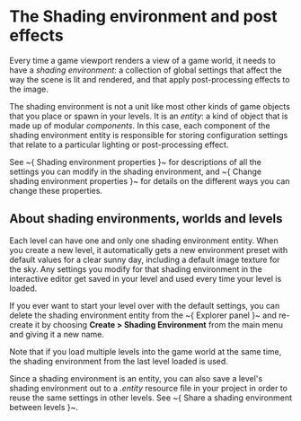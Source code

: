 # The Shading environment and post effects

Every time a game viewport renders a view of a game world, it needs to have a *shading environment*: a collection of global settings that affect the way the scene is lit and rendered, and that apply post-processing effects to the image.

The shading environment is not a unit like most other kinds of game objects that you place or spawn in your levels. It is an *entity*: a kind of object that is made up of modular *components*. In this case, each component of the shading environment entity is responsible for storing configuration settings that relate to a particular lighting or post-processing effect.

See ~{ Shading environment properties }~ for descriptions of all the settings you can modify in the shading environment, and ~{ Change shading environment properties }~ for details on the different ways you can change these properties.

## About shading environments, worlds and levels

Each level can have one and only one shading environment entity. When you create a new level, it automatically gets a new environment preset with default values for a clear sunny day, including a default image texture for the sky. Any settings you modify for that shading environment in the interactive editor get saved in your level and used every time your level is loaded.

If you ever want to start your level over with the default settings, you can delete the shading environment entity from the ~{ Explorer panel }~ and re-create it by choosing **Create > Shading Environment** from the main menu and giving it a new name.

Note that if you load multiple levels into the game world at the same time, the shading environment from the last level loaded is used.

Since a shading environment is an entity, you can also save a level's shading environment out to a *.entity* resource file in your project in order to reuse the same settings in other levels. See ~{ Share a shading environment between levels }~.
